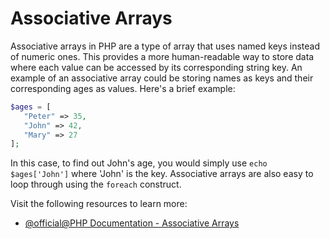 # Associative Arrays

Associative arrays in PHP are a type of array that uses named keys instead of numeric ones. This provides a more human-readable way to store data where each value can be accessed by its corresponding string key. An example of an associative array could be storing names as keys and their corresponding ages as values. Here's a brief example:

```php
$ages = [
   "Peter" => 35,
   "John" => 42,
   "Mary" => 27
];
```

In this case, to find out John's age, you would simply use `echo $ages['John']` where 'John' is the key. Associative arrays are also easy to loop through using the `foreach` construct.

Visit the following resources to learn more:

- [@official@PHP Documentation - Associative Arrays](https://www.php.net/manual/en/language.types.array.php)
